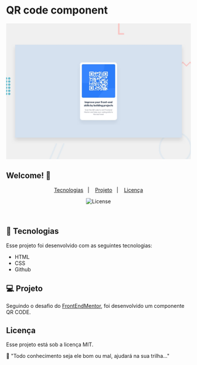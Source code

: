 # QR code component

![QR code component](./design/desktop-preview.jpg)

## Welcome! 👋

<p align="center">
<a href="#-tecnologias">Tecnologias</a>&nbsp;&nbsp;&nbsp;|&nbsp;&nbsp;&nbsp;
<a href="#-projeto">Projeto</a>&nbsp;&nbsp;&nbsp;|&nbsp;&nbsp;&nbsp;
<a href="#-licença">Licença</a>
</p>

<p align="center">
<img alt="License" src="https://img.shields.io/static/v1?label=license&message=MIT&color=49AA26&labelColor=000000">
</p>

<br>

## 🚀 Tecnologias

Esse projeto foi desenvolvido com as seguintes tecnologias:

- HTML
- CSS
- Github

## 💻 Projeto

Seguindo o desafio do [FrontEndMentor](https://frontendementor.io), foi desenvolvido um componente QR CODE.

## Licença

Esse projeto está sob a licença MIT.

🚀 "Todo conhecimento seja ele bom ou mal, ajudará na sua trilha..."

